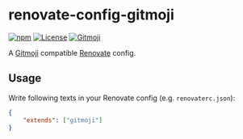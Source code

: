 # renovate-config-gitmoji

[![npm](https://img.shields.io/npm/v/renovate-config-gitmoji.svg?logo=npm&style=flat-square)](https://npmjs.com/package/renovate-config-gitmoji)
[![License](https://img.shields.io/github/license/SPGoding/renovate-config-gitmoji.svg?style=flat-square)](https://github.com/SPGoding/renovate-config-gitmoji/blob/master/LICENSE)
[![Gitmoji](https://img.shields.io/badge/gitmoji-%20😜%20😍-FFDD67.svg?style=flat-square)](https://gitmoji.carloscuesta.me/)

A [Gitmoji](https://gitmoji.carloscuesta.me/) compatible [Renovate](https://renovatebot.com/) config.

## Usage

Write following texts in your Renovate config (e.g. `renovaterc.json`):

```JSON
{
    "extends": ["gitmoji"]
}
```
